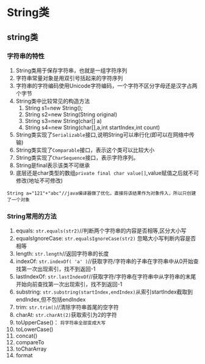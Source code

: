 # String类

## string类
### 字符串的特性
1. String类用于保存字符串，也就是一组字符序列
2. 字符串常量对象是用双引号括起来的字符序列
3. 字符串的字符编码使用Unicode字符编码，一个字符不区分字母还是汉字占两个字节
4. String类中比较常见的构造方法
   1. String s1=new String();
   2. String s2=new String(String original)
   3. String s3=new String(char[] a)
   4. String s4=new String(char[],a,int startIndex,int count)
5. String类实现了`Serializable`接口,说明String可以串行化(即可以在网络中传输)
6. String类实现了`Comparable`接口，表示这个类可以比较大小
7. String类实现了`CharSequence`接口，表示字符序列。
8. String是final表示该类不可继承
9. 底层还是char类型的数组`private final char value[]`,value赋值之后就不可修改(地址不可修改)

```
String a="121"+"abc"//java编译器做了优化，直接将该结果作为对象传入，所以只创建了一个对象
```


### String常用的方法
1. equals: `str.equals(str2)`//判断两个字符串的内容是否相等,区分大小写
2. equalsIgnoreCase: `str.equalsIgnoreCase(str2)`  忽略大小写判断内容是否相等
3. length: `str.length`//返回字符串的长度
4. indexOf: `str.indexOf( 'a' )`//获取字符/字符串的子串在字符串中从0开始查找第一次出现索引，找不到返回-1
5. lastIndexOf: `str.lastIndexOf`//获取字符/字符串在字符串中从字符串的末尾开始向前查找第一次出现索引，找不到返回-1
6. substring: `str.substring(startIndex,endIndex)`从索引startIndex截取到endIndex,但不包括endIndex
7. trim: `str.trim()`//清除字符串首尾的空字符
8. charAt: `str.charAt(2)`获取索引为2的字符
9. toUpperCase()： `将字符串全部变成大写`
10. toLowerCase()
11. concat()
12. compareTo
13. toCharArray
14. format



